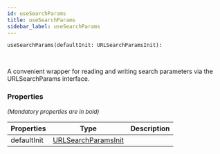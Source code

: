 ```yaml
---
id: useSearchParams
title: useSearchParams
sidebar_label: useSearchParams
---
```


```tsx
useSearchParams(defaultInit: URLSearchParamsInit): 
```
<br/>

A convenient wrapper for reading and writing search parameters via the  
URLSearchParams interface.

### Properties

<font size="2"><i>(Mandatory properties are in bold)</i></font>

| Properties | Type | Description |
| --------- | ---- | ----------- |
| defaultInit | [URLSearchParamsInit](/framework-api/types/URLSearchParamsInit.md) |  |
